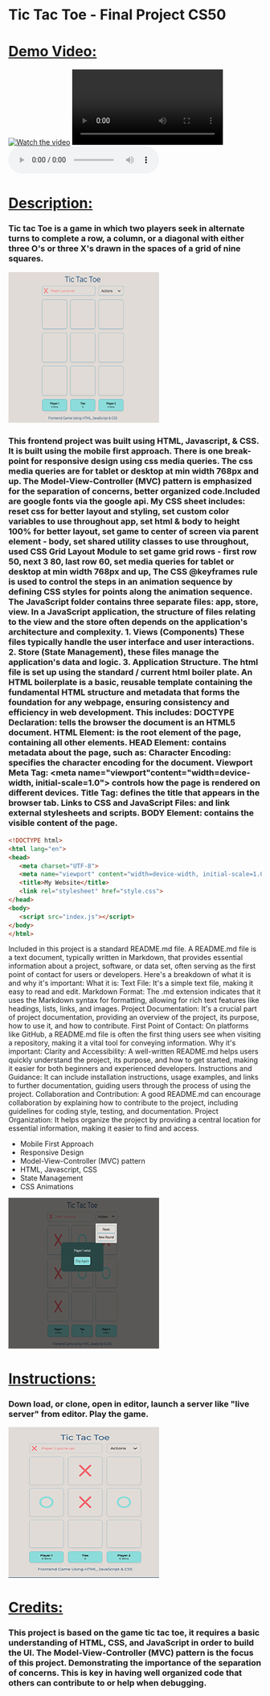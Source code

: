 # Tic Tac Toe - Final Project CS50
# <u>Demo Video: </u>
[![Watch the video](https://img.youtube.com/vi/T-D1KVIuvjA/maxresdefault.jpg)](https://youtu.be/T-D1KVIuvjA)
<video controls src="Tic_Tac_Toe_Project_Presentation.mp4" type="video/mp4" style="max-width: 500px;">
</video>
<audio controls src="Tic_Tac_Toe_Project_Presentation1_audio.m4a"></audio>

# <u>Description: </u>
### Tic tac Toe is a game in which two players seek in alternate turns to complete a row, a column, or a diagonal with either three O's or three X's drawn in the spaces of a grid of nine squares.
 ![Screenshot of the landing page of the Tic Tac Toe Game.](/TicTacToe_ScreenShot1.jpg)
### This frontend project was built using HTML, Javascript, & CSS. It is built using the mobile first approach. There is one break-point for responsive design using css media queries. The css media queries are for tablet or desktop at min width 768px and up. The Model-View-Controller (MVC) pattern is emphasized for the separation of concerns, better organized code.Included are google fonts via the google api. My CSS sheet includes: reset css for better layout and styling, set custom color variables to use throughout app, set html & body to height 100% for better layout, set game to center of screen via parent element - body, set shared utility classes to use throughout, used CSS Grid Layout Module to set game grid rows - first row 50, next 3 80, last row 60, set media queries for tablet or desktop at min width 768px and up, The CSS @keyframes rule is used to control the steps in an animation sequence by defining CSS styles for points along the animation sequence. The JavaScript folder contains three separate files: app, store, view. In a JavaScript application, the structure of files relating to the view and the store often depends on the application's architecture and complexity. 1. Views (Components) These files typically handle the user interface and user interactions. 2. Store (State Management), these files manage the application's data and logic. 3. Application Structure. The html file is set up using the standard / current html boiler plate. An HTML boilerplate is a basic, reusable template containing the fundamental HTML structure and metadata that forms the foundation for any webpage, ensuring consistency and efficiency in web development. This includes: DOCTYPE Declaration: <!DOCTYPE html> tells the browser the document is an HTML5 document. HTML Element: <html> is the root element of the page, containing all other elements. HEAD Element: <head> contains metadata about the page, such as: Character Encoding: <meta charset="UTF-8"> specifies the character encoding for the document. Viewport Meta Tag: <meta name="viewport"content="width=device-width, initial-scale=1.0"> controls how the page is rendered on different devices. Title Tag: <title>My Website</title> defines the title that appears in the browser tab. Links to CSS and JavaScript Files: <link rel="stylesheet" href="style.css"> and <script src="index.js"></script> link external stylesheets and scripts. BODY Element: <body> contains the visible content of the page.
```html
<!DOCTYPE html>
<html lang="en">
<head>
   <meta charset="UTF-8">
   <meta name="viewport" content="width=device-width, initial-scale=1.0">
   <title>My Website</title>
   <link rel="stylesheet" href="style.css">
</head>
<body>
   <script src="index.js"></script>
</body>
</html>
```
Included in this project is a standard README.md file. A README.md file is a text document, typically written in Markdown, that provides essential information about a project, software, or data set, often serving as the first point of contact for users or developers. Here's a breakdown of what it is and why it's important: What it is: Text File: It's a simple text file, making it easy to read and edit. Markdown Format: The .md extension indicates that it uses the Markdown syntax for formatting, allowing for rich text features like headings, lists, links, and images. Project Documentation: It's a crucial part of project documentation, providing an overview of the project, its purpose, how to use it, and how to contribute. First Point of Contact:
On platforms like GitHub, a README.md file is often the first thing users see when visiting a repository, making it a vital tool for conveying information. Why it's important: Clarity and Accessibility: A well-written README.md helps users quickly understand the project, its purpose, and how to get started, making it easier for both beginners and experienced developers. Instructions and Guidance: It can include installation instructions, usage examples, and links to further documentation, guiding users through the process of using the project. Collaboration and Contribution: A good README.md can encourage collaboration by explaining how to contribute to the project, including guidelines for coding style, testing, and documentation. Project Organization:
It helps organize the project by providing a central location for essential information, making it easier to find and access.

- Mobile First Approach
- Responsive Design
- Model-View-Controller (MVC) pattern
- HTML, Javascript, CSS
- State Management
- CSS Animations

 ![Screenshot of the landing page of the Tic Tac Toe Game.](/TicTacToe_ScreenShot2Win.jpg)

# <u>Instructions:</u>
### Down load, or clone, open in editor, launch a server like "live server" from editor. Play the game.
 ![Screenshot of the Tic Tac Toe Game Win!.](/TicTacToe_ScreenShot3_Play.jpg)

# <u>Credits:</u>
### This project is based on the game tic tac toe, it requires a basic understanding of HTML, CSS, and JavaScript in order to build the UI. The Model-View-Controller (MVC) pattern is the focus of this project. Demonstrating the importance of the separation of concerns. This is key in having well organized code that others can contribute to or help when debugging.
